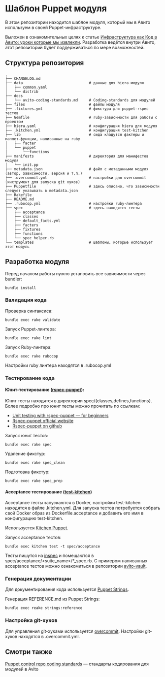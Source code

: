 # Шаблон Puppet модуля

В этом репозитории находится шаблон модуля, который мы в Авито используем в своей Puppet-инфраструктуре.

Выложен в ознакомительных целях к статье [Инфраструктура как Код в Авито: уроки которые мы извлекли](https://habr.com/ru/post/ссылка-на-статью). Разработка ведётся внутри Авито, этот репозиторий будет поддерживаться по мере возможностей.

## Структура репозитория

```
.
├── CHANGELOG.md
├── data                              # данные для hiera модуля
│   ├── common.yaml
│   └── distrib
├── docs
│   └── avito-coding-standards.md     # Coding-standards для модулей
├── files                             # файлы модуля
├── .fixtures.yml                     # фикстуры для puppet-rspec тестов
├── Gemfile                           # ruby-зависимости для работы с проектом
├── hiera.yaml                        # конфигурация hiera для модуля
├── .kitchen.yml                      # конфигурация test-kitchen
├── lib                               # сюда кладутся фактеры и паппет-функции, написанные на ruby
│   ├── facter
│   └── puppet
|       └──functions
├── manifests                         # директория для манифестов модуля
│   └── init.pp
├── metadata.json                     # файл с метаданными модуля (автор, зависимости, версия и т.п.)
├── .overcommit.yml                   # настройки для overcommit (инструмент для запуска git хуков)
├── Puppetfile                        # здесь описано, что зависимости следует указывать в metadata.json
├── Rakefile
├── README.md
├── .rubocop.yml                      # настройки ruby-линтера
├── spec                              # здесь находятся тесты
│   ├── acceptance
│   ├── classes
│   ├── default_facts.yml
│   ├── facters
│   ├── fixtures
│   ├── functions
│   └── spec_helper.rb
└── templates                         # шаблоны, которые использует этот модуль
```

## Разработка модуля

Перед началом работы нужно установить все зависимости через bundler:

```
bundle install
```

### Валидация кода

Проверка синтаксиса:

```
bundle exec rake validate
```

Запуск Puppet-линтера:

```
bundle exec rake lint
```

Запуск Ruby-линтера:

```
bundle exec rake rubocop
```

Настройки ruby линтера находятся в .rubocop.yml

### Тестирование кода

#### Юнит-тестирование ([rspec-puppet](https://rspec-puppet.com)):

Юнит тесты находятся в директории spec/{classes,defines,functions}. Более подробно про юнит тесты можно прочитать по ссылкам:
- [Unit testing with rspec-puppet — for beginners](https://puppet.com/blog/unit-testing-rspec-puppet-for-beginners/)
- [Rspec-puppet official website](https://rspec-puppet.com/)
- [Rspec-puppet on github](https://github.com/rodjek/rspec-puppet)

Запуск юнит тестов:
```
bundle exec rake spec
```

Удаление фикстур:
```
bundle exec rake spec_clean
```

Подготовка фикстур:
```
bundle exec rake spec_prep
```

#### Acceptance тестирование ([test-kitchen](https://github.com/test-kitchen/test-kitchen))

Acceptance тесты запускаются в Docker, настройки test-kitchen находятся в файле .kitchen.yml. Для запуска тестов потребуется собрать свой Docker образ из Dockerfile.acceptance и добавить его имя в конфигурацию test-kitchen.

Используется [Kitchen Puppet](https://github.com/neillturner/kitchen-puppet).

Запуск acceptance тестов:
```
bundle exec kitchen test -t spec/acceptance
```

Тесты пишутся на [inspec](https://www.inspec.io) и помещаются в spec/acceptance/<suite_name>/*_spec.rb. 
С примером написанных acceptance тестов можно ознакомиться в репозитории [avito-vault](FIXME).

### Генерация документации

Для документирования кода используется [Puppet Strings](https://puppet.com/docs/puppet/5.5/puppet_strings.html).

Генерация REFERENCE.md из Puppet Strings:
```
bundle exec reake strings:reference
```

### Настройка git-хуков

Для управления git-хуками используется [overcommit](https://github.com/sds/overcommit).
Настройки git-хуков находятся в .overcommit.yml.


## Смотри также

[Puppet control repo coding standards](docs/avito-coding-standards.md) — стандарты кодирования для модулей в Avito